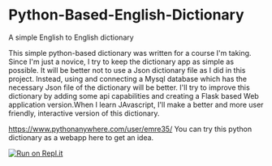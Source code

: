 # Python-Based-English-Dictionary
A simple English to English dictionary 

This simple python-based dictionary was written for a course I'm taking. Since I'm just a novice, I try to keep the dictionary app as simple as possible. It will be better not to use a Json dictionary file as I did in this project. Instead, using and connecting  a Mysql database which has the necessary Json file of the dictionary will be better. I'll try to improve this dictionary by adding some api capabilities and creating a Flask based Web application version.When I learn JAvascript, I'll make a better and more user friendly, interactive version of this dictionary.

https://www.pythonanywhere.com/user/emre35/ You can try this python dictionary as a webapp here to get an idea.

[![Run on Repl.it](https://repl.it/badge/github/emreYbs/2020-Calendar-in-Python)](https://repl.it/github/emreYbs/2020-Calendar-in-Python)
